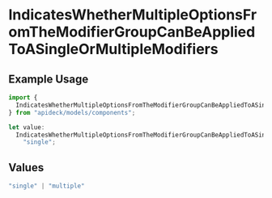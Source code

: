 # IndicatesWhetherMultipleOptionsFromTheModifierGroupCanBeAppliedToASingleOrMultipleModifiers

## Example Usage

```typescript
import {
  IndicatesWhetherMultipleOptionsFromTheModifierGroupCanBeAppliedToASingleOrMultipleModifiers,
} from "apideck/models/components";

let value:
  IndicatesWhetherMultipleOptionsFromTheModifierGroupCanBeAppliedToASingleOrMultipleModifiers =
    "single";
```

## Values

```typescript
"single" | "multiple"
```